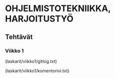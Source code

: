 # OHJELMISTOTEKNIIKKA, HARJOITUSTYÖ

## Tehtävät
### Viikko 1
(laskarit/viikko1/gitlog.txt) 

(laskarit/viikko1/komentorivi.txt)
